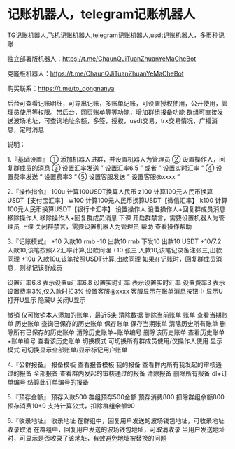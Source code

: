 # 记账机器人，telegram记账机器人
TG记账机器人,飞机记账机器人,telegram记账机器人,usdt记账机器人，多币种记账

独立部署版机器人：https://t.me/ChaunQJiTuanZhuanYeMaCheBot

克隆版机器人：https://t.me/ChaunQJiTuanZhuanYeMaCheBot

购买联系：https://t.me/to_dongnanya

后台可查看记账明细，可导出记账，多账单记账，可设置授权使用，公开使用，管理员使用等权限。带后台，网页账单等等功能，增加群组报备功能
群组可直接发送波场地址，可查询地址余额，多签，授权，usdt交易，trx交易情况，广播消息，定时消息


说明：

1.『基础设置』
① 添加机器人进群，并设置机器人为管理员
② 设置操作人，回复群成员的消息
③ 设置汇率发送 ” 设置汇率6.5 ” 或者 ” 设置实时汇率 ” 
④ 设置费率发送 ” 设置费率3 ” 
⑤ 设置客服发送 ” 设置客服@xxxx ” 

2.『操作指令』
100u   计算100USDT换算人民币
z100  计算100元人民币换算USDT【支付宝汇率】
w100  计算100元人民币换算USDT【微信汇率】
k100  计算100元人民币换算USDT【银行卡汇率】
设置操作人 设置操作人+回复群成员消息
移除操作人 移除操作人+回复群成员消息
下课 开启群禁言，需要设置机器人为管理员
上课 关闭群禁言，需要设置机器人为管理员
帮助 查看操作帮助

3.『记账模式』
+10  入款10 rmb
-10  出款10 rmb
下发10  出款10 USDT
+10/7.2  入款10,该笔按照7.2汇率计算,出款同理
+10 张三  入款10,该笔记录备注张三,出款同理
+10u  入款10u,该笔按照USDT计算,出款同理
如果在记账时，回复群成员消息，则标记该群成员

设置汇率6.8 表示设置u汇率6.8
设置实时汇率 表示设置实时汇率
设置费率3 表示设置费率3%,仅入款时扣3%
设置客服@xxxx 客服显示在账单消息按钮中
显示U 打开U显示
隐藏U 关闭U显示

撤销 仅可撤销本人添加的账单，最近5条
清除数据 删除当前账单
账单 查看当期账单
历史账单 查询已保存的历史账单
保存账单 保存当期账单
清除历史所有账单 删除所有已保存的历史账单
清除历史账单+账单编号 删除该历史账单
查看历史账单+账单编号 查看该历史账单
切换模式 可切换所有群成员使用/仅操作人使用
显示模式 可切换显示全部账单/显示标记用户账单

4.『公群报备』
报备模板 查看报备模板
我的报备 查看群内所有我发起的审核通过的报备
全部报备 查看群内发起的审核通过的报备
清除报备 删除所有报备
dl+订单编号 结算此订单编号的报备

5.『预存金额』
预存入款500 群组预存500金额
预存消费800 扣除群组余额800
预存消费10*9 支持计算公式，扣除群组余额90

6.『收录地址』
收录地址 在群组中，回复用户发送的波场钱包地址，可收录地址
收录取消 在群组中，回复用户发送的波场钱包地址，可取消收录
当用户发送地址时，可显示是否收录了该地址，有效避免地址被替换的问题
